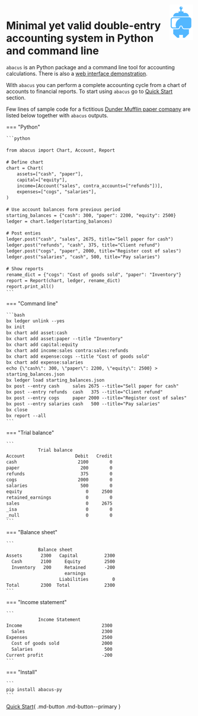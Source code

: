 <img width="64" align="right" src="assets/robot.png">

# Minimal yet valid double-entry accounting system in Python and command line

`abacus` is an Python package and a command line tool for accounting calculations.
There is also a [web interface demonstration](https://abacus.streamlit.app/).

With `abacus` you can perform a complete accounting cycle
from a chart of accounts to financial reports.
To start using `abacus` go to [Quick Start](quick_start.md) section.

Few lines of sample code for a fictitious [Dunder Mufflin paper company](https://en.wikipedia.org/wiki/Dunder_Mifflin) are listed below together with `abacus` outputs.

=== "Python"

    ```python

    from abacus import Chart, Account, Report

    # Define chart
    chart = Chart(
        assets=["cash", "paper"],
        capital=["equity"],
        income=[Account("sales", contra_accounts=["refunds"])],
        expenses=["cogs", "salaries"],
    )

    # Use account balances form previous period
    starting_balances = {"cash": 300, "paper": 2200, "equity": 2500}
    ledger = chart.ledger(starting_balances)

    # Post enties
    ledger.post("cash", "sales", 2675, title="Sell paper for cash")
    ledger.post("refunds", "cash", 375, title="Client refund")
    ledger.post("cogs", "paper", 2000, title="Register cost of sales")
    ledger.post("salaries", "cash", 500, title="Pay salaries")

    # Show reports
    rename_dict = {"cogs": "Cost of goods sold", "paper": "Inventory"}
    report = Report(chart, ledger, rename_dict)
    report.print_all()
    ```

=== "Command line"

    ```bash
    bx ledger unlink --yes
    bx init
    bx chart add asset:cash
    bx chart add asset:paper --title "Inventory"
    bx chart add capital:equity
    bx chart add income:sales contra:sales:refunds
    bx chart add expense:cogs --title "Cost of goods sold"
    bx chart add expense:salaries
    echo {\"cash\": 300, \"paper\": 2200, \"equity\": 2500} > starting_balances.json
    bx ledger load starting_balances.json
    bx post --entry cash     sales 2675 --title="Sell paper for cash"
    bx post --entry refunds  cash   375 --title="Client refund"
    bx post --entry cogs     paper 2000 --title="Register cost of sales"
    bx post --entry salaries cash   500 --title="Pay salaries"
    bx close
    bx report --all
    ```

=== "Trial balance"

    ```
                Trial balance
    Account                   Debit   Credit
    cash                       2100        0
    paper                       200        0
    refunds                     375        0
    cogs                       2000        0
    salaries                    500        0
    equity                        0     2500
    retained_earnings             0        0
    sales                         0     2675
    _isa                          0        0
    _null                         0        0
    ```

=== "Balance sheet"

    ```
                Balance sheet
    Assets       2300   Capital          2300
      Cash       2100     Equity         2500
      Inventory   200     Retained       -200
                          earnings
                        Liabilities         0
    Total        2300  Total             2300
    ```

=== "Income statement"

    ```
                Income Statement
    Income                              2300
      Sales                             2300
    Expenses                            2500
      Cost of goods sold                2000
      Salaries                           500
    Current profit                      -200
    ```

=== "Install"

    ```
    pip install abacus-py
    ```

[Quick Start](quick_start.md){ .md-button .md-button--primary }
